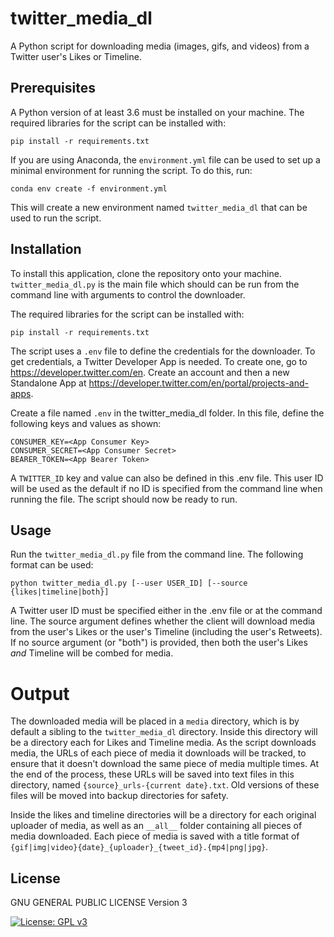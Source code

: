 # twitter_media_dl
A Python script for downloading media (images, gifs, and videos) from a Twitter user's Likes or Timeline.

## Prerequisites

A Python version of at least 3.6 must be installed on your machine.
The required libraries for the script can be installed with:

```pip install -r requirements.txt```

If you are using Anaconda, the `environment.yml` file can be used to set up a minimal environment for running the script. To do this, run:

```conda env create -f environment.yml```

This will create a new environment named `twitter_media_dl` that can be used to run the script.

## Installation

To install this application, clone the repository onto your machine. `twitter_media_dl.py` is the main file which should can be run from the command line with arguments to control the downloader.

The required libraries for the script can be installed with:

```pip install -r requirements.txt```

The script uses a `.env` file to define the credentials for the downloader. To get credentials, a Twitter Developer App is needed. To create one, go to https://developer.twitter.com/en. Create an account and then a new Standalone App at https://developer.twitter.com/en/portal/projects-and-apps.

Create a file named `.env` in the twitter_media_dl folder. In this file, define the following keys and values as shown:

```
CONSUMER_KEY=<App Consumer Key>
CONSUMER_SECRET=<App Consumer Secret>
BEARER_TOKEN=<App Bearer Token>
```

A `TWITTER_ID` key and value can also be defined in this .env file. This user ID will be used as the default if no ID is specified from the command line when running the file. The script should now be ready to run.
## Usage

Run the `twitter_media_dl.py` file from the command line. The following format can be used:

```
python twitter_media_dl.py [--user USER_ID] [--source {likes|timeline|both}]
```

A Twitter user ID must be specified either in the .env file or at the command line. The source argument defines whether the client will download media from the user's Likes or the user's Timeline (including the user's Retweets). If no source argument (or "both") is provided, then both the user's Likes *and* Timeline will be combed for media.

# Output

The downloaded media will be placed in a `media` directory, which is by default a sibling to the `twitter_media_dl` directory. Inside this directory will be a directory each for Likes and Timeline media. As the script downloads media, the URLs of each piece of media it downloads will be tracked, to ensure that it doesn't download the same piece of media multiple times. At the end of the process, these URLs will be saved into text files in this directory, named `{source}_urls-{current date}.txt`. Old versions of these files will be moved into backup directories for safety.

Inside the likes and timeline directories will be a directory for each original uploader of media, as well as an `__all__` folder containing all pieces of media downloaded. Each piece of media is saved with a title format of `{gif|img|video}{date}_{uploader}_{tweet_id}.{mp4|png|jpg}`.

## License

GNU GENERAL PUBLIC LICENSE Version 3

[![License: GPL v3](https://img.shields.io/badge/License-GPLv3-blue.svg)](https://www.gnu.org/licenses/gpl-3.0)